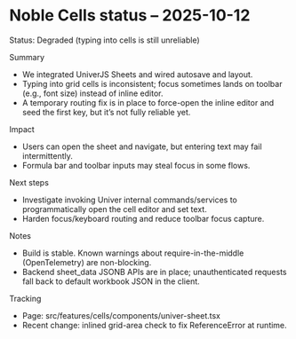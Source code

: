 # Noble Cells status – 2025-10-12

Status: Degraded (typing into cells is still unreliable)

Summary
- We integrated UniverJS Sheets and wired autosave and layout.
- Typing into grid cells is inconsistent; focus sometimes lands on toolbar (e.g., font size) instead of inline editor.
- A temporary routing fix is in place to force-open the inline editor and seed the first key, but it’s not fully reliable yet.

Impact
- Users can open the sheet and navigate, but entering text may fail intermittently.
- Formula bar and toolbar inputs may steal focus in some flows.

Next steps
- Investigate invoking Univer internal commands/services to programmatically open the cell editor and set text.
- Harden focus/keyboard routing and reduce toolbar focus capture.

Notes
- Build is stable. Known warnings about require-in-the-middle (OpenTelemetry) are non-blocking.
- Backend sheet_data JSONB APIs are in place; unauthenticated requests fall back to default workbook JSON in the client.

Tracking
- Page: src/features/cells/components/univer-sheet.tsx
- Recent change: inlined grid-area check to fix ReferenceError at runtime.
